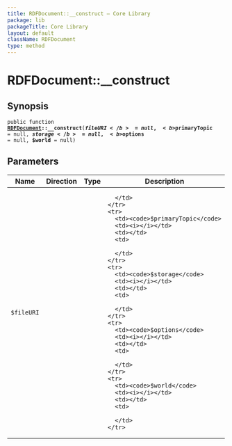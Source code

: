 ```yaml
---
title: RDFDocument::__construct — Core Library
package: lib
packageTitle: Core Library
layout: default
className: RDFDocument
type: method
---
```


# RDFDocument::__construct

## Synopsis

<code>public function <b><a href="RDFDocument">RDFDocument</a>::__construct</b>(<b>$fileURI</b> = null, <b>$primaryTopic</b> = null, <b>$storage</b> = null, <b>$options</b> = null, <b>$world</b> = null)</code>

## Parameters

<table>
  <thead>
    <tr>
      <th>Name</th>
      <th>Direction</th>
      <th>Type</th>
      <th>Description</th>
    </tr>
  </thead>
  <tbody>
    <tr>
      <td><code>$fileURI</code>
      <td><i></i></td>
      <td></td>
      <td>

      </td>
    </tr>
    <tr>
      <td><code>$primaryTopic</code>
      <td><i></i></td>
      <td></td>
      <td>

      </td>
    </tr>
    <tr>
      <td><code>$storage</code>
      <td><i></i></td>
      <td></td>
      <td>

      </td>
    </tr>
    <tr>
      <td><code>$options</code>
      <td><i></i></td>
      <td></td>
      <td>

      </td>
    </tr>
    <tr>
      <td><code>$world</code>
      <td><i></i></td>
      <td></td>
      <td>

      </td>
    </tr>
  </tbody>
</table>


